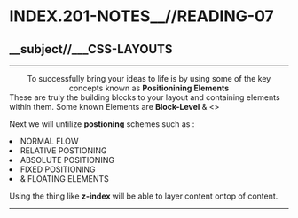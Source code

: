 # INDEX.201-NOTES__//READING-07

## __subject//___CSS-LAYOUTS
 
<hr>

<center> To successfully bring your ideas to life is by using some of the key concepts known as <b> Positionining Elements </b> </center>
These are truly the building blocks to your layout and containing elements within them. Some known Elements are <b>Block-Level</b> & <>

Next we will untilize <b>postioning</b> schemes such as :
<li> NORMAL FLOW </li>
<li> RELATIVE POSTIONING</li>
<li> ABSOLUTE POSITIONING</li>
<li> FIXED POSITIONING </li>
<li> & FLOATING ELEMENTS </li>

Using the thing like <b> z-index </b> will be able to layer content ontop of content.
<br>
<hr>